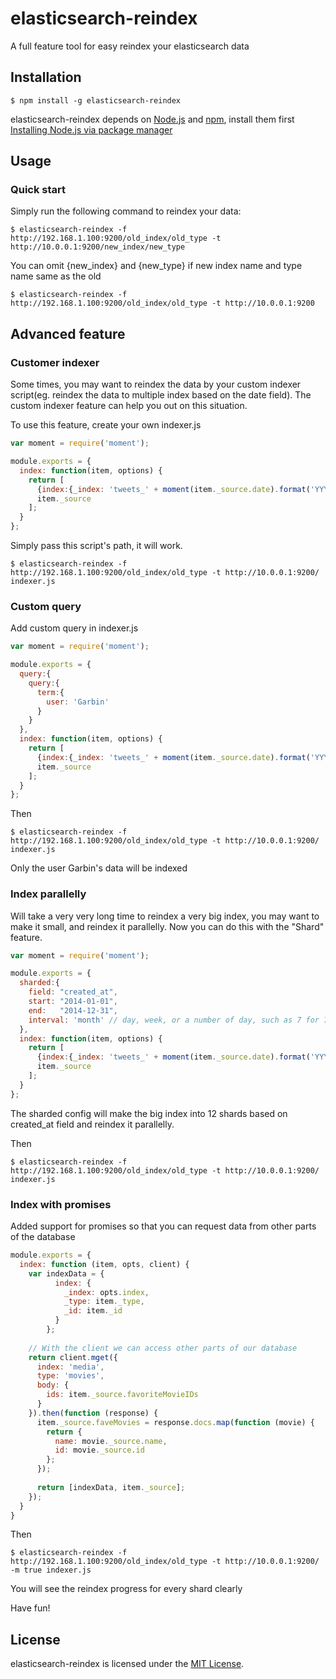 elasticsearch-reindex
=====================

A full feature tool for easy reindex your elasticsearch data

Installation
-----------

```
$ npm install -g elasticsearch-reindex
```
elasticsearch-reindex depends on [Node.js](http://nodejs.org/) and [npm](http://npmjs.org/), install them first [Installing Node.js via package manager](https://github.com/joyent/node/wiki/Installing-Node.js-via-package-manager)

Usage
-------

### Quick start
Simply run the following command to reindex your data:
```
$ elasticsearch-reindex -f http://192.168.1.100:9200/old_index/old_type -t http://10.0.0.1:9200/new_index/new_type
```

You can omit {new_index} and {new_type} if new index name and type name same as the old
```
$ elasticsearch-reindex -f http://192.168.1.100:9200/old_index/old_type -t http://10.0.0.1:9200
```

Advanced feature
----------------

### Customer indexer
Some times, you may want to reindex the data by your custom indexer script(eg. reindex the data to multiple index based on the date field). The custom indexer feature can help you out on this situation.

To use this feature, create your own indexer.js
```js
var moment = require('moment');

module.exports = {
  index: function(item, options) {
    return [
      {index:{_index: 'tweets_' + moment(item._source.date).format('YYYYMM'), _type:options.type || item._type, _id: item._id}},
      item._source
    ];
  }
};
```

Simply pass this script's path, it will work.
```
$ elasticsearch-reindex -f http://192.168.1.100:9200/old_index/old_type -t http://10.0.0.1:9200/ indexer.js
```
### Custom query

Add custom query in indexer.js
```js
var moment = require('moment');

module.exports = {
  query:{
    query:{
      term:{
        user: 'Garbin'
      }
    }
  },
  index: function(item, options) {
    return [
      {index:{_index: 'tweets_' + moment(item._source.date).format('YYYYMM'), _type:options.type || item._type, _id: item._id}},
      item._source
    ];
  }
};
```

Then
```
$ elasticsearch-reindex -f http://192.168.1.100:9200/old_index/old_type -t http://10.0.0.1:9200/ indexer.js
```

Only the user Garbin's data will be indexed

### Index parallelly

Will take a very very long time to reindex a very big index, you may want to make it small, and reindex it parallelly. Now you can do this with the "Shard" feature.

```js
var moment = require('moment');

module.exports = {
  sharded:{
    field: "created_at",
    start: "2014-01-01",
    end:   "2014-12-31",
    interval: 'month' // day, week, or a number of day, such as 7 for 7 days.
  },
  index: function(item, options) {
    return [
      {index:{_index: 'tweets_' + moment(item._source.date).format('YYYYMM'), _type:options.type || item._type, _id: item._id}},
      item._source
    ];
  }
};
```

The sharded config will make the big index into 12 shards based on created_at field and reindex it parallelly.

Then
```
$ elasticsearch-reindex -f http://192.168.1.100:9200/old_index/old_type -t http://10.0.0.1:9200/ indexer.js
```

### Index with promises

Added support for promises so that you can request data from other parts of the database

```js
module.exports = {
  index: function (item, opts, client) {
    var indexData = {
          index: {
            _index: opts.index,
            _type: item._type,
            _id: item._id
          }
        };
    
    // With the client we can access other parts of our database
    return client.mget({
      index: 'media',
      type: 'movies',
      body: {
        ids: item._source.favoriteMovieIDs
      }
    }).then(function (response) {
      item._source.faveMovies = response.docs.map(function (movie) {
        return {
          name: movie._source.name,
          id: movie._source.id
        };      
      });
      
      return [indexData, item._source];
    });
  }
}
```

Then
```
$ elasticsearch-reindex -f http://192.168.1.100:9200/old_index/old_type -t http://10.0.0.1:9200/ -m true indexer.js
```

You will see the reindex progress for every shard clearly

Have fun!

## License

elasticsearch-reindex is licensed under the [MIT License](http://opensource.org/licenses/MIT).
